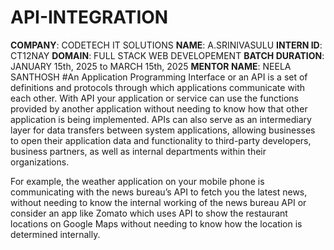 # API-INTEGRATION
**COMPANY**: CODETECH IT SOLUTIONS
**NAME**: A.SRINIVASULU
**INTERN ID**: CT12NAY
**DOMAIN**: FULL STACK WEB DEVELOPEMENT
**BATCH DURATION**: JANUARY 15th, 2025 to MARCH 15th, 2025
**MENTOR NAME**: NEELA SANTHOSH
#An Application Programming Interface or an API is a set of definitions and protocols through which applications communicate with each other. With API your application or service can use the functions provided by another application without needing to know how that other application is being implemented. APIs can also serve as an intermediary layer for data transfers between system applications, allowing businesses to open their application data and functionality to third-party developers, business partners, as well as internal departments within their organizations. 

For example, the weather application on your mobile phone is communicating with the news bureau’s API to fetch you the latest news, without needing to know the internal working of the news bureau API or consider an app like Zomato which uses API to show the restaurant locations on Google Maps without needing to know how the location is determined internally.

